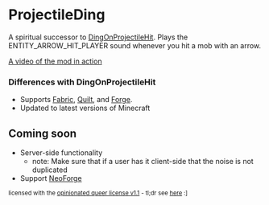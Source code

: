 # ProjectileDing

A spiritual successor to [DingOnProjectileHit](https://github.com/ItsVen/DingOnProjectileHit). Plays the
ENTITY_ARROW_HIT_PLAYER sound whenever you hit a mob with an arrow.

[A video of the mod in action](https://www.youtube.com/watch?v=WpB4vh8CIRk)

### Differences with DingOnProjectileHit

- Supports [Fabric](https://fabricmc.net/), [Quilt](https://quiltmc.org/), and [Forge](https://files.minecraftforge.net/).
- Updated to latest versions of Minecraft

## Coming soon

- Server-side functionality
  - note: Make sure that if a user has it client-side that the noise is not duplicated
- Support [NeoForge](https://neoforged.net)

<sub>licensed with the <a href="license.md">opinionated queer license v1.1</a> - tl;dr see <a href="https://oql.avris.it/">here</a> :]</sub>